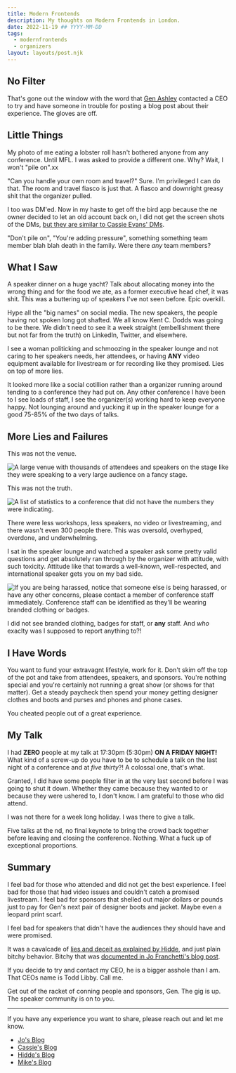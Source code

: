 ```yaml
---
title: Modern Frontends
description: My thoughts on Modern Frontends in London.
date: 2022-11-19 ## YYYY-MM-DD
tags:
  - modernfrontends
  - organizers
layout: layouts/post.njk
---
```


## No Filter

That's gone out the window with the word that [Gen Ashley](https://twitter.com/coderinheels) contacted a CEO to try and have someone in trouble for posting a blog post about their experience. The gloves are off.

## Little Things

My photo of me eating a lobster roll hasn't bothered anyone from any conference. Until MFL. I was asked to provide a different one. Why? Wait, I won't "pile on".xx

"Can you handle your own room and travel?" Sure. I'm privileged I can do that. The room and travel fiasco is just that. A fiasco and downright greasy shit that the organizer pulled.

I too was DM'ed. Now in my haste to get off the bird app because the ne owner decided to let an old account back on, I did not get the screen shots of the DMs, [but they are similar to Cassie Evans' DMs](https://www.cassie.codes/posts/modern-frontends/).

"Don't pile on", "You're adding pressure", something something team member blah blah death in the family. Were there _any_ team members?

## What I Saw

A speaker dinner on a huge yacht? Talk about allocating money into the wrong thing and for the food we ate, as a former executive head chef, it was shit. This was a buttering up of speakers I've not seen before. Epic overkill.

Hype all the "big names" on social media. The new speakers, the people having not spoken long got shafted. We all know Kent C. Dodds was going to be there. We didn't need to see it a week straight (embellishment there but not far from the truth) on LinkedIn, Twitter, and elsewhere.

I see a woman politicking and schmoozing in the speaker lounge and not caring to her speakers needs, her attendees, or having **ANY** video equipment available for livestream or for recording like they promised. Lies on top of more lies.

It looked more like a social cotillion rather than a organizer running around tending to a conference they had put on. Any other conference I have been to I see loads of staff, I see the organizer(s) working hard to keep everyone happy. Not lounging around and yucking it up in the speaker lounge for a good 75-85% of the two days of talks.

## More Lies and Failures

This was not the venue.

![A large venue with thousands of attendees and speakers on the stage like they were speaking to a very large audience on a fancy stage.](https://res.cloudinary.com/colabottles/image/upload/v1668912966/images/venue.webp)

This was not the truth.

![A list of statistics to a conference that did not have the numbers they were indicating.](https://res.cloudinary.com/colabottles/image/upload/v1668913191/images/numbers.png)

There were less workshops, less speakers, no video or livestreaming, and there wasn't even 300 people there. This was oversold, overhyped, overdone, and underwhelming.

I sat in the speaker lounge and watched a speaker ask some pretty valid questions and get absolutely ran through by the organizer with attitude, with such toxicity. Attitude like that towards a well-known, well-respected, and international speaker gets you on my bad side.

![If you are being harassed, notice that someone else is being harassed, or have any other concerns, please contact a member of conference staff immediately. Conference staff can be identified as they'll be wearing branded clothing or badges.](https://res.cloudinary.com/colabottles/image/upload/v1668913351/images/code_conduct.png)

I did not see branded clothing, badges for staff, or **any** staff. And _who_ exaclty was I supposed to report anything to?!

## I Have Words

You want to fund your extravagnt lifestyle, work for it. Don't skim off the top of the pot and take from attendees, speakers, and sponsors. You're nothing special and you're certainly not running a great show (or shows for that matter). Get a steady paycheck then spend your money getting designer clothes and boots and purses and phones and phone cases.

You cheated people out of a great experience.

## My Talk

I had **ZERO** people at my talk at 17:30pm (5:30pm) **ON A FRIDAY NIGHT!** What kind of a screw-up do you have to be to schedule a talk on the last night of a conference and at _five thirty_?! A colossal one, that's what.

Granted, I did have some people filter in at the very last second before I was going to shut it down. Whether they came because they wanted to or because they were ushered to, I don't know. I am grateful to those who did attend.

I was not there for a week long holiday. I was there to give a talk.

Five talks at the nd, no final keynote to bring the crowd back together before leaving and closing the conference. Nothing. What a fuck up of exceptional proportions.

## Summary

I feel bad for those who attended and did not get the best experience. I feel bad for those that had video issues and couldn't catch a promised livestream. I feel bad for sponsors that shelled out major dollars or pounds just to pay for Gen's next pair of designer boots and jacket. Maybe even a leopard print scarf.

I feel bad for speakers that didn't have the audiences they should have and were promised.

It was a cavalcade of [lies and deceit as explained by Hidde](https://hidde.blog/modern-frontends-live/), and just plain bitchy behavior. Bitchy that was [documented in Jo Franchetti's blog post](https://dev.to/thisisjofrank/my-experience-of-modern-frontends-conference-1cgg).

If you decide to try and contact my CEO, he is a bigger asshole than I am. That CEOs name is Todd Libby. Call me.

Get out of the racket of conning people and sponsors, Gen. The gig is up. The speaker community is on to you.

---

If you have any experience you want to share, please reach out and let me know.

- [Jo's Blog](https://dev.to/thisisjofrank/my-experience-of-modern-frontends-conference-1cgg)
- [Cassie's Blog](https://www.cassie.codes/posts/modern-frontends/)
- [Hidde's Blog](https://hidde.blog/modern-frontends-live/)
- [Mike's Blog](https://mhartington.io/post/modern-frontends-live/)
